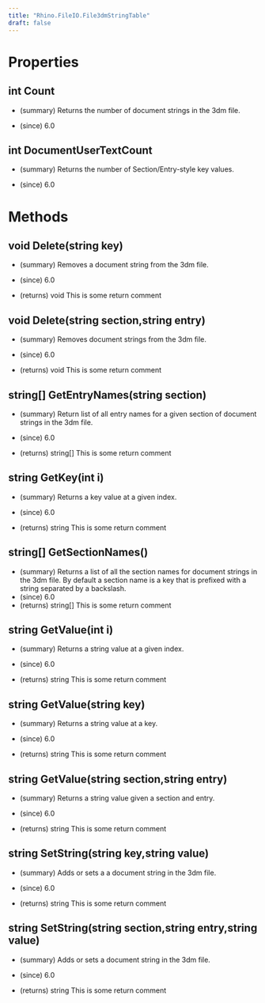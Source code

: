 ```yaml
---
title: "Rhino.FileIO.File3dmStringTable"
draft: false
---
```


# Properties
## int Count
- (summary) 
     Returns the number of document strings in the 3dm file.
     
- (since) 6.0
## int DocumentUserTextCount
- (summary) 
     Returns the number of Section/Entry-style key values.
     
- (since) 6.0
# Methods
## void Delete(string key)
- (summary) 
     Removes a document string from the 3dm file.
     
- (since) 6.0
- (returns) void This is some return comment
## void Delete(string section,string entry)
- (summary) 
     Removes document strings from the 3dm file.
     
- (since) 6.0
- (returns) void This is some return comment
## string[] GetEntryNames(string section)
- (summary) 
     Return list of all entry names for a given section of document strings in the 3dm file.
     
- (since) 6.0
- (returns) string[] This is some return comment
## string GetKey(int i)
- (summary) 
     Returns a key value at a given index.
     
- (since) 6.0
- (returns) string This is some return comment
## string[] GetSectionNames()
- (summary) 
     Returns a list of all the section names for document strings in the 3dm file.
     By default a section name is a key that is prefixed with a string separated by a backslash.
- (since) 6.0
- (returns) string[] This is some return comment
## string GetValue(int i)
- (summary) 
     Returns a string value at a given index.
     
- (since) 6.0
- (returns) string This is some return comment
## string GetValue(string key)
- (summary) 
     Returns a string value at a key.
     
- (since) 6.0
- (returns) string This is some return comment
## string GetValue(string section,string entry)
- (summary) 
     Returns a string value given a section and entry.
     
- (since) 6.0
- (returns) string This is some return comment
## string SetString(string key,string value)
- (summary) 
     Adds or sets a a document string in the 3dm file.
     
- (since) 6.0
- (returns) string This is some return comment
## string SetString(string section,string entry,string value)
- (summary) 
     Adds or sets a document string in the 3dm file.
     
- (since) 6.0
- (returns) string This is some return comment
